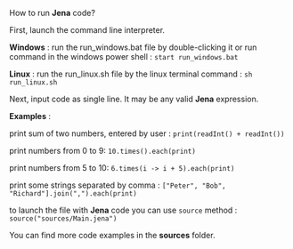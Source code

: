 How to run **Jena** code?

First, launch the command line interpreter.

**Windows** :
run the run_windows.bat file by double-clicking it or run command in the windows power shell : `start run_windows.bat`

**Linux** :
run the run_linux.sh file by the linux terminal command : `sh run_linux.sh`

Next, input code as single line. It may be any valid **Jena** expression.

**Examples** :

print sum of two numbers, entered by user : `print(readInt() + readInt())`

print numbers from 0 to 9: `10.times().each(print)`

print numbers from 5 to 10: `6.times(i -> i + 5).each(print)`

print some strings separated by comma : `["Peter", "Bob", "Richard"].join(",").each(print)`

to launch the file with **Jena** code you can use `source` method : `source("sources/Main.jena")`

You can find more code examples in the **sources** folder.